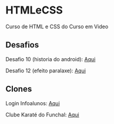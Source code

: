 # HTMLeCSS
 Curso de HTML e CSS do Curso em Video

## Desafios

Desafio 10 (historia do android): <a href="https://leosousa155.github.io/HTMLeCSS/Modulo2/desafios/desafio10/" target="_blank">Aqui</a>

Desafio 12 (efeito paralaxe): <a href="https://leosousa155.github.io/HTMLeCSS/Modulo3/desafios/desafio12/" target="_blank">Aqui</a>

## Clones

Login Infoalunos: <a href="http://leosousa155.github.io/HTMLeCSS/experimentos/clone_infoalunos/" target="_blank">Aqui</a>

Clube Karaté do Funchal: <a href="http://leosousa155.github.io/HTMLeCSS/experimentos/clone_ckdf/" target="_blank">Aqui</a>